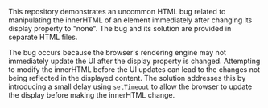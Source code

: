 This repository demonstrates an uncommon HTML bug related to manipulating the innerHTML of an element immediately after changing its display property to "none". The bug and its solution are provided in separate HTML files.

The bug occurs because the browser's rendering engine may not immediately update the UI after the display property is changed.  Attempting to modify the innerHTML before the UI updates can lead to the changes not being reflected in the displayed content. The solution addresses this by introducing a small delay using `setTimeout` to allow the browser to update the display before making the innerHTML change.